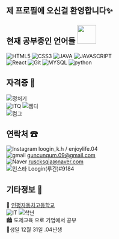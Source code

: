 ## 제 프로필에 오신걸 환영합니다✨ <br><br> 현재 공부중인 언어들 <img src="https://ifh.cc/g/ScZL6o.gif" width="50">

![HTML5](https://img.shields.io/badge/-HTML5-F05032?stlye=for-the-badge&logo=HTML5&logoColor=ffffff)
![CSS3](https://img.shields.io/badge/-CSS3-007ACC?stlye=for-the-badge&logo=CSS3&logoColor=ffffff)
![JAVA](https://img.shields.io/badge/-JAVA-2b2b61?stlye=for-the-badge&logo=JAVA)
![JAVASCRIPT](https://img.shields.io/badge/-JAVASCRIPT-000000?stlye=for-the-badge&logo=JAVASCRIPT)
<BR>
![React](https://img.shields.io/badge/-React-black?stlye=for-the-badge&logo=React)
![Git](https://img.shields.io/badge/-Git-red?stlye=for-the-badge&logo=Git&logoColor=ffffff)
![MYSQL](https://img.shields.io/badge/-MYSQL-grey?stlye=for-the-badge&logo=MYSQL&logoColor=ffffff)
![python](https://img.shields.io/badge/-python-323232?stlye=for-the-badge&logo=python)
   
## 자격증 📜
   ![정처기](https://img.shields.io/badge/-정보처리기능사(7/1일결과발표)-FFFFFF)
   <br>
   ![ITQ](https://img.shields.io/badge/-ITQ한글(B)-FFFFFF)
   ![웹디](https://img.shields.io/badge/-웹디자인기능사-FFFFFF)
   <br>
   ![컴그](https://img.shields.io/badge/-컴퓨터그래픽스운용기능사(7/22일결과발표)-FFFFFF)
   
## 연락처 ☎
![Instagram](https://img.shields.io/badge/-Instagram-ffffff?stlye=for-the-badge&logo=instagram)   loogin_k.h /  enjoylife.04
   <br>
![gmail](https://img.shields.io/badge/-Gmail-ffffff?stlye=for-the-badge&logo=Gmail) guncunqum.09@gmail.com
  <br>
![Naver](https://img.shields.io/badge/-Naver-228c22?stlye=for-the-badge&logo=Naver) ruscksqja@naver.com
  <br>
![인스타](https://img.shields.io/badge/-Discord-000000?stlye=for-the-badge&logo=discord) Loogin(루긴)#9184
  
 ## 기타정보 🧾
  🏫 <a href="http://inpyung.icehs.kr/main.do">인평자동차고등학교</a><br>
  ![IT](https://img.shields.io/badge/-IT학과-000000)
  ![학년](https://img.shields.io/badge/-3학년-000000)
   <br>
  🏙 도제교육 으로 기업에서 공부
   <br>
  🎁생일 12월 31일 .04년생
